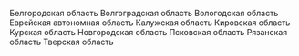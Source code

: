 Белгородская область
Волгоградская область
Вологодская область
Еврейская автономная область
Калужская область
Кировская область
Курская область
Новгородская область
Псковская область
Рязанская область
Тверская область

